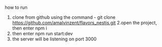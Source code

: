 how to run

1. clone from github using the command - git clone https://github.com/amalvinzent/flavors_nestjs.git
   2.open the project, then enter npm i
2. then enter npm run start:dev
3. the server will be listening on port 3000

